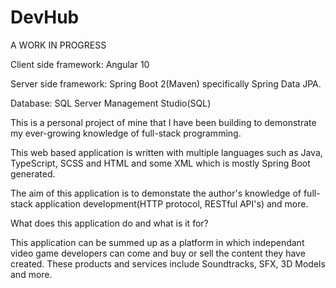 # DevHub

A WORK IN PROGRESS

Client side framework: Angular 10

Server side framework: Spring Boot 2(Maven) specifically Spring Data JPA.

Database: SQL Server Management Studio(SQL)

This is a personal project of mine that I have been building to demonstrate my ever-growing knowledge of full-stack programming.

This web based application is written with multiple languages such as Java, TypeScript, SCSS and HTML and some XML which is mostly Spring Boot generated.

The aim of this application is to demonstate the author's knowledge of full-stack application development(HTTP protocol, RESTful API's) and more.


What does this application do and what is it for?

This application can be summed up as a platform in which independant video game developers can come and buy or sell the content they have
created. These products and services include Soundtracks, SFX, 3D Models and more. 
